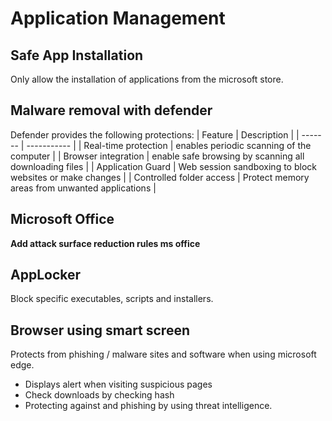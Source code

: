 # Application Management

## Safe App Installation
Only allow the installation of applications from the microsoft store.

## Malware removal with defender
Defender provides the following protections:
| Feature | Description |
| ------- | ----------- |
| Real-time protection | enables periodic scanning of the computer |
| Browser integration | enable safe browsing by scanning all downloading files | 
| Application Guard | Web session sandboxing to block websites or make changes |
| Controlled folder access | Protect memory areas from unwanted applications |

## Microsoft Office
**Add attack surface reduction rules ms office**

## AppLocker
Block specific executables, scripts and installers.

## Browser using smart screen
Protects from phishing / malware sites and software when using microsoft edge.
- Displays alert when visiting suspicious pages
- Check downloads by checking hash
- Protecting against and phishing by using threat intelligence. 
